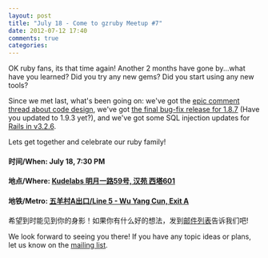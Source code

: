 ```yaml
---
layout: post
title: "July 18 - Come to gzruby Meetup #7"
date: 2012-07-12 17:40
comments: true
categories: 
---
```



OK ruby fans, its that time again! Another 2 months have gone by...what have you learned? Did you try any new gems? Did you start using any new tools?

Since we met last, what's been going on: we've got the [epic comment thread about code design](https://gist.github.com/2838490), we've got [the final bug-fix release for 1.8.7](http://www.ruby-lang.org/en/news/2012/06/29/ruby-1-8-7-p370-released/) (Have you updated to 1.9.3 yet?), and we've got some SQL injection updates for [Rails in v3.2.6](http://weblog.rubyonrails.org/2012/6/12/ann-rails-3-2-6-has-been-released/). 

Lets get together and celebrate our ruby family!


#### 时间/When: July 18, 7:30 PM
#### 地点/Where: [Kudelabs 明月一路59号, 汉苑 西塔601](http://gz.o.cn/13105)
#### 地铁/Metro: [五羊村A出口/Line 5 - Wu Yang Cun, Exit A](http://www.exploregz.com/metro/pedia/station/wuyangcun/)


希望到时能见到你的身影！如果你有什么好的想法，发到[邮件列表](http://groups.google.com/groups/gzruby)告诉我们吧!

We look forward to seeing you there! If you have any topic ideas or plans, let us know on the [mailing list](http://groups.google.com/groups/gzruby).
